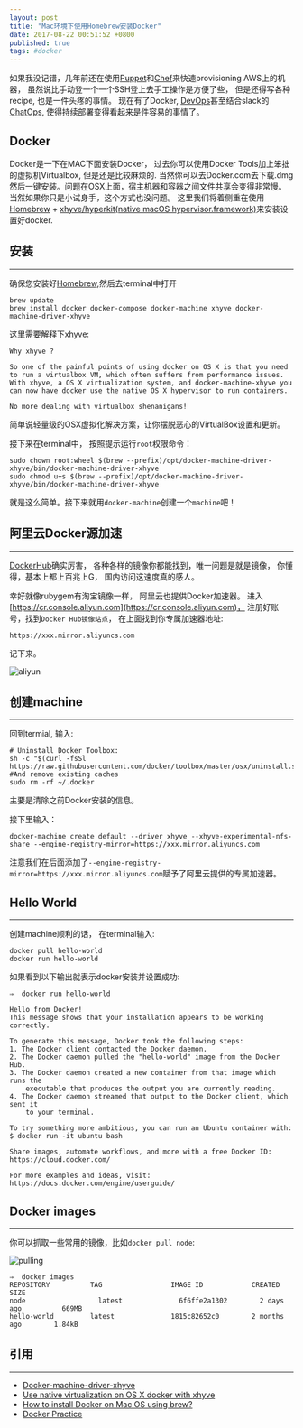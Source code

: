 ```yaml
---
layout: post
title: "Mac环境下使用Homebrew安装Docker"
date: 2017-08-22 00:51:52 +0800
published: true
tags: #docker
---
```


如果我没记错，几年前还在使用[Puppet](https://puppet.com/)和[Chef](https://www.chef.io/chef/)来快速provisioning AWS上的机器， 虽然说比手动登一个一个SSH登上去手工操作是方便了些， 但是还得写各种recipe, 也是一件头疼的事情。 现在有了Docker, [DevOps](https://en.wikipedia.org/wiki/DevOps)甚至结合slack的[ChatOps](https://medium.com/slack-developer-blog/https-medium-com-slack-developer-blog-building-heroku-chatops-for-slack-f85ef2a3a94), 使得持续部署变得看起来是件容易的事情了。


## Docker
  Docker是一下在MAC下面安装Docker， 过去你可以使用Docker Tools加上笨拙的虚拟机Virtualbox, 但是还是比较麻烦的.
当然你可以去Docker.com去下载.dmg然后一键安装。问题在OSX上面，宿主机器和容器之间文件共享会变得非常慢。当然如果你只是小试身手，这个方式也没问题。 这里我们将着侧重在使用[Homebrew](https://brew.sh/) + [xhyve/hyperkit(native macOS hypervisor.framework)](https://github.com/zchee/docker-machine-driver-xhyve)来安装设置好docker.


## 安装
<hr/>

确保您安装好[Homebrew](https://brew.sh/),然后去terminal中打开

    brew update
    brew install docker docker-compose docker-machine xhyve docker-machine-driver-xhyve

这里需要解释下[xhyve](https://gist.github.com/0x414A/0d5303b787a449cd564f):

    Why xhyve ?

    So one of the painful points of using docker on OS X is that you need to run a virtualbox VM, which often suffers from performance issues. With xhyve, a OS X virtualization system, and docker-machine-xhyve you can now have docker use the native OS X hypervisor to run containers.

    No more dealing with virtualbox shenanigans!  


简单说轻量级的OSX虚拟化解决方案，让你摆脱恶心的VirtualBox设置和更新。

接下来在terminal中， 按照提示运行`root`权限命令：

    sudo chown root:wheel $(brew --prefix)/opt/docker-machine-driver-xhyve/bin/docker-machine-driver-xhyve
    sudo chmod u+s $(brew --prefix)/opt/docker-machine-driver-xhyve/bin/docker-machine-driver-xhyve  

就是这么简单。接下来就用`docker-machine`创建一个`machine`吧！

## 阿里云Docker源加速
<hr/>

[DockerHub](https://hub.docker.com/)确实厉害， 各种各样的镜像你都能找到，唯一问题是就是镜像， 你懂得，基本上都上百兆上G， 国内访问这速度真的感人。

幸好就像rubygem有淘宝镜像一样， 阿里云也提供Docker加速器。 进入[https://cr.console.aliyun.com](https://cr.console.aliyun.com)， 注册好账号，找到`Docker Hub镜像站点`， 在上面找到你专属加速器地址:

    https://xxx.mirror.aliyuncs.com

记下来。

![aliyun](https://user-images.githubusercontent.com/491610/29531111-a777c1c6-86d9-11e7-8c20-8638b9f64664.png)

## 创建machine
<hr/>

回到termial, 输入:

    # Uninstall Docker Toolbox:
    sh -c "$(curl -fsSl https://raw.githubusercontent.com/docker/toolbox/master/osx/uninstall.sh)"
    #And remove existing caches
    sudo rm -rf ~/.docker

主要是清除之前Docker安装的信息。


接下里输入：

    docker-machine create default --driver xhyve --xhyve-experimental-nfs-share --engine-registry-mirror=https://xxx.mirror.aliyuncs.com

注意我们在后面添加了`--engine-registry-mirror=https://xxx.mirror.aliyuncs.com`赋予了阿里云提供的专属加速器。


## Hello World
<hr/>

创建machine顺利的话， 在terminal输入:

    docker pull hello-world
    docker run hello-world

如果看到以下输出就表示docker安装并设置成功:

    ⇒  docker run hello-world

    Hello from Docker!
    This message shows that your installation appears to be working correctly.

    To generate this message, Docker took the following steps:
    1. The Docker client contacted the Docker daemon.
    2. The Docker daemon pulled the "hello-world" image from the Docker Hub.
    3. The Docker daemon created a new container from that image which runs the
        executable that produces the output you are currently reading.
    4. The Docker daemon streamed that output to the Docker client, which sent it
        to your terminal.

    To try something more ambitious, you can run an Ubuntu container with:
    $ docker run -it ubuntu bash

    Share images, automate workflows, and more with a free Docker ID:
    https://cloud.docker.com/

    For more examples and ideas, visit:
    https://docs.docker.com/engine/userguide/  


## Docker images
<hr/>

你可以抓取一些常用的镜像，比如`docker pull node`:

![pulling](https://user-images.githubusercontent.com/491610/29531112-a777c3a6-86d9-11e7-9c00-43cdb932984b.gif)

    ⇒  docker images
    REPOSITORY          TAG                 IMAGE ID            CREATED             SIZE
    node                  latest              6f6ffe2a1302        2 days ago          669MB
    hello-world         latest              1815c82652c0        2 months ago        1.84kB


## 引用
<hr/>

* [Docker-machine-driver-xhyve](https://github.com/zchee/docker-machine-driver-xhyve)
* [Use native virtualization on OS X docker with xhyve](https://gist.github.com/0x414A/0d5303b787a449cd564f)
* [How to install Docker on Mac OS using brew?](https://pilsniak.com/how-to-install-docker-on-mac-os-using-brew/)
* [Docker Practice](https://github.com/yeasy/docker_practice/blob/master/SUMMARY.md)
